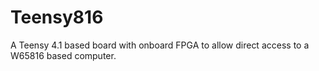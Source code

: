 # Teensy816
A Teensy 4.1 based board with onboard FPGA to allow direct access to a W65816 based computer. 
